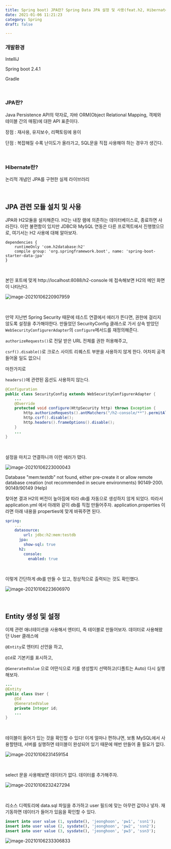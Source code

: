 ```yaml
---
title: Spring boot) JPA란? Spring Data JPA 설정 및 사용(feat.h2, Hibernate)
date: 2021-01-06 11:21:23
category: Spring
draft: false

---
```


### 개발환경

IntelliJ

Spring boot 2.4.1

Gradle

<br/>

### JPA란?

Java Persistence API의 약자로, 자바 ORM(Object Relational Mapping, 객체와 테이블 간의 매핑)에 대한 API 표준이다. 

장점 : 재사용, 유지보수, 리팩토링에 용이

단점 : 복잡해질 수록 난이도가 올라가고, SQL문을 직접 사용해야 하는 경우가 생긴다.

<br/>

### Hibernate란?

논리적 개념인 JPA를 구현한 실제 라이브러리

<br/>

## JPA 관련 모듈 설치 및 사용

JPA와 H2모듈을 설치해준다. H2는 내장 램에 의존하는 데이터베이스로, 종료하면 사라진다. 이런 불편함이 있지만  JDBC와 MySQL 연동은 다른 프로젝트에서 진행했으므로, 여기서는 H2 사용에 대해 알아보자.

```
dependencies {
    runtimeOnly 'com.h2database:h2'
    compile group: 'org.springframework.boot', name: 'spring-boot-starter-data-jpa'
}
```

<br/>

본인 포트에 맞게 http://localhost:8088/h2-console 에 접속해보면 H2의 메인 화면이 나타난다.

![image-20210106220907959](SpringBoot17-jpa1.assets/image-20210106220907959.png)

<br/>

만약 지난번 Spring Security 때문에 테스트 연결에서 에러가 뜬다면, 권한에 걸리지 않도록 설정을 추가해야한다. 만들었던 SecurityConfig 클래스로 가서 상속 받았던 `WebSecurityConfigurerAdapter`의 `configure`메서드를 재정의해준다.

`authorizeRequests()`로 전달 받은 URL 전체를 권한 허용해주고,

`csrf().disable()`로 크로스 사이트 리퀘스트 부분을 사용하지 않게 한다. 어차피 공격 들어올 일도 없으니

마찬가지로

`headers()`에 관련된 옵션도 사용하지 않는다.

```java
@Configuration
public class SecurityConfig extends WebSecurityConfigurerAdapter {
	...
    @Override
    protected void configure(HttpSecurity http) throws Exception {
        http.authorizeRequests().antMatchers("/h2-console/**").permitAll();
        http.csrf().disable();
        http.headers().frameOptions().disable();
    }
    ...
}
```

<br/>

설정을 마치고 연결하니까 이런 에러가 떴다.

![image-20210106223000043](SpringBoot17-jpa1.assets/image-20210106223000043.png)

Database "mem:testdb" not found, either pre-create it or allow remote database creation (not recommended in secure environments) 90149-200\ 90149/90149 (Help)

찾아본 결과 H2의 버전이 높아짐에 따라 db를 자동으로 생성하지 않게 되었다. 따라서 application.yml 에서 아래와 같이 db를 직접 만들어주자. application.properties 이라면 아래 내용을 properties에 맞게 바꿔주면 된다.

```yml
spring:
	...
    datasource:
        url: jdbc:h2:mem:testdb
      jpa:
        show-sql: true
      h2:
        console:
          enabled: true
```

<br/>

이렇게 간단하게 db를 만들 수 있고, 정상적으로 출력되는 것도 확인했다.

![image-20210106223606970](SpringBoot17-jpa1.assets/image-20210106223606970.png)

<br/>

## Entity 생성 및 설정

이제 관련 애너테이션을 사용해서 엔터티, 즉 테이블로 만들어보자. 데이터로 사용해왔던 User 클래스에 

`@Entity`로 엔터티 선언을 하고, 

`@Id`로 기본키를 표시하고,

`@GeneratedValue` 으로 어떤식으로 키를 생성할지 선택하고(디폴트는 Auto) 다시 실행해보자.

```java
...
@Entity
public class User {
    @Id
    @GeneratedValue
    private Integer id;
    ...
}
```

<br/>

테이블이 들어가 있는 것을 확인할 수 있다! 이게 얼마나 편하냐면, 보통 MySQL에서 사용할텐데, 서버를 실행하면 테이블이 완성되어 있기 때문에 매번 만들어 줄 필요가 없다.

![image-20210106231459154](SpringBoot17-jpa1.assets/image-20210106231459154.png)

<br/>

select 문을 사용해보면 데이터가 없다. 데이터를 추가해주자.

![image-20210106232427294](SpringBoot17-jpa1.assets/image-20210106232427294.png)

<br/>

리소스 디렉토리에 data.sql 파일을 추가하고 user 필드에 맞는 아무런 값이나 넣자. 재기동하면 데이터가 들어가 있음을 확인할 수 있다.

```sql
insert into user value (1, sysdate(), 'jeonghoon', 'pw1', 'ssn1');
insert into user value (2, sysdate(), 'jeonghoon', 'pw2', 'ssn2');
insert into user value (3, sysdate(), 'jeonghoon', 'pw3', 'ssn3');
```

![image-20210106233306833](SpringBoot17-jpa1.assets/image-20210106233306833.png)